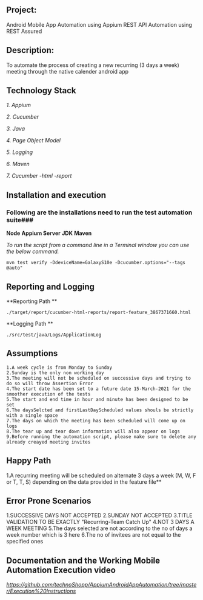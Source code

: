 ## Project:
Android Mobile App Automation using Appium 
REST API Automation using REST Assured 

## Description:
To automate the process of creating a new recurring (3 days a week) meeting through the native calender android app

## Technology Stack

*1. Appium*

*2. Cucumber*

*3. Java*

*4. Page Object Model*

*5. Logging*

*6. Maven*

*7. Cucumber -html -report*


## Installation and execution

### Following are the installations need to run the test automation suite###
**Node**
**Appium Server**
**JDK**
**Maven**


*To run the script from a command line in a Terminal window you can use the below command.*
```
mvn test verify -DdeviceName=GalaxyS10e -Dcucumber.options="--tags @auto"
```

## Reporting and Logging
**Reporting Path **
```
./target/report/cucumber-html-reports/report-feature_3867371660.html
```
**Logging Path **
```
./src/test/java/Logs/ApplicationLog
```

## Assumptions

```
1.A week cycle is from Monday to Sunday
2.Sunday is the only non working day
3.The meeting will not be scheduled on successive days and trying to do so will throw Assertion Error
4.The start date has been set to a future date 15-March-2021 for the smoother execution of the tests
5.The start and end time in hour and minute has been designed to be set
6.The daysSelcted and firstLastDayScheduled values shouls be strictly with a single space
7.The days on which the meeting has been scheduled will come up on logs
8.The tear up and tear down information will also appear on logs
9.Before running the automation script, please make sure to delete any already creayed meeting invites
```



## Happy Path
1.A recurring meeting will be scheduled on alternate 3 days a week (M, W, F or T, T, S) depending on the data provided in the feature file**


## Error Prone Scenarios
1.SUCCESSIVE DAYS NOT ACCEPTED
2.SUNDAY NOT ACCEPTED
3.TITLE VALIDATION TO BE EXACTLY "Recurring-Team Catch Up"
4.NOT 3 DAYS A WEEK MEETING
5.The days selected are not according to the no of days a week number which is 3 here
6.The no of invitees are not equal to the specified ones


## Documentation and the Working Mobile Automation Execution video

*https://github.com/technoShopp/AppiumAndroidAppAutomation/tree/master/Execution%20Instructions*


